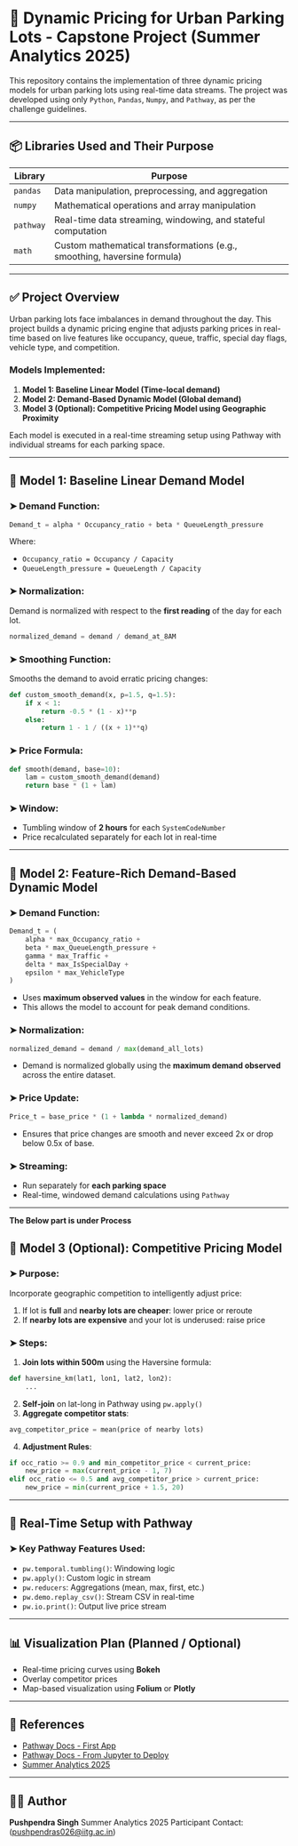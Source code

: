 # 📘 Dynamic Pricing for Urban Parking Lots - Capstone Project (Summer Analytics 2025)

This repository contains the implementation of three dynamic pricing models for urban parking lots using real-time data streams. The project was developed using only `Python`, `Pandas`, `Numpy`, and `Pathway`, as per the challenge guidelines.

---

## 📦 Libraries Used and Their Purpose

| Library   | Purpose                                                                  |
| --------- | ------------------------------------------------------------------------ |
| `pandas`  | Data manipulation, preprocessing, and aggregation                        |
| `numpy`   | Mathematical operations and array manipulation                           |
| `pathway` | Real-time data streaming, windowing, and stateful computation            |
| `math`    | Custom mathematical transformations (e.g., smoothing, haversine formula) |

---

## ✅ Project Overview

Urban parking lots face imbalances in demand throughout the day. This project builds a dynamic pricing engine that adjusts parking prices in real-time based on live features like occupancy, queue, traffic, special day flags, vehicle type, and competition.

### Models Implemented:

1. **Model 1: Baseline Linear Model (Time-local demand)**
2. **Model 2: Demand-Based Dynamic Model (Global demand)**
3. **Model 3 (Optional): Competitive Pricing Model using Geographic Proximity**

Each model is executed in a real-time streaming setup using Pathway with individual streams for each parking space.

---

## 🧠 Model 1: Baseline Linear Demand Model

### ➤ Demand Function:

```python
Demand_t = alpha * Occupancy_ratio + beta * QueueLength_pressure
```

Where:

* `Occupancy_ratio = Occupancy / Capacity`
* `QueueLength_pressure = QueueLength / Capacity`

### ➤ Normalization:

Demand is normalized with respect to the **first reading** of the day for each lot.

```python
normalized_demand = demand / demand_at_8AM
```

### ➤ Smoothing Function:

Smooths the demand to avoid erratic pricing changes:

```python
def custom_smooth_demand(x, p=1.5, q=1.5):
    if x < 1:
        return -0.5 * (1 - x)**p
    else:
        return 1 - 1 / ((x + 1)**q)
```

### ➤ Price Formula:

```python
def smooth(demand, base=10):
    lam = custom_smooth_demand(demand)
    return base * (1 + lam)
```

### ➤ Window:

* Tumbling window of **2 hours** for each `SystemCodeNumber`
* Price recalculated separately for each lot in real-time

---

## 🧠 Model 2: Feature-Rich Demand-Based Dynamic Model

### ➤ Demand Function:

```python
Demand_t = (
    alpha * max_Occupancy_ratio +
    beta * max_QueueLength_pressure +
    gamma * max_Traffic +
    delta * max_IsSpecialDay +
    epsilon * max_VehicleType
)
```

* Uses **maximum observed values** in the window for each feature.
* This allows the model to account for peak demand conditions.

### ➤ Normalization:

```python
normalized_demand = demand / max(demand_all_lots)
```

* Demand is normalized globally using the **maximum demand observed** across the entire dataset.

### ➤ Price Update:

```python
Price_t = base_price * (1 + lambda * normalized_demand)
```

* Ensures that price changes are smooth and never exceed 2x or drop below 0.5x of base.

### ➤ Streaming:

* Run separately for **each parking space**
* Real-time, windowed demand calculations using `Pathway`

---

**The Below part is under Process**

## 🧠 Model 3 (Optional): Competitive Pricing Model

### ➤ Purpose:

Incorporate geographic competition to intelligently adjust price:

1. If lot is **full** and **nearby lots are cheaper**: lower price or reroute
2. If **nearby lots are expensive** and your lot is underused: raise price

### ➤ Steps:

1. **Join lots within 500m** using the Haversine formula:

```python
def haversine_km(lat1, lon1, lat2, lon2):
    ...
```

2. **Self-join** on lat-long in Pathway using `pw.apply()`
3. **Aggregate competitor stats**:

```python
avg_competitor_price = mean(price of nearby lots)
```

4. **Adjustment Rules**:

```python
if occ_ratio >= 0.9 and min_competitor_price < current_price:
    new_price = max(current_price - 1, 7)
elif occ_ratio <= 0.5 and avg_competitor_price > current_price:
    new_price = min(current_price + 1.5, 20)
```

---

## 🧪 Real-Time Setup with Pathway

### ➤ Key Pathway Features Used:

* `pw.temporal.tumbling()`: Windowing logic
* `pw.apply()`: Custom logic in stream
* `pw.reducers`: Aggregations (mean, max, first, etc.)
* `pw.demo.replay_csv()`: Stream CSV in real-time
* `pw.io.print()`: Output live price stream

---

## 📊 Visualization Plan (Planned / Optional)

* Real-time pricing curves using **Bokeh**
* Overlay competitor prices
* Map-based visualization using **Folium** or **Plotly**

---

## 📎 References

* [Pathway Docs - First App](https://pathway.com/developers/user-guide/introduction/first_realtime_app_with_pathway/)
* [Pathway Docs - From Jupyter to Deploy](https://pathway.com/developers/user-guide/deployment/from-jupyter-to-deploy/)
* [Summer Analytics 2025](https://www.caciitg.com/sa/course25/)

---

## 👨‍💻 Author

**Pushpendra Singh**
Summer Analytics 2025 Participant
Contact: (pushpendras026@iitg.ac.in)
